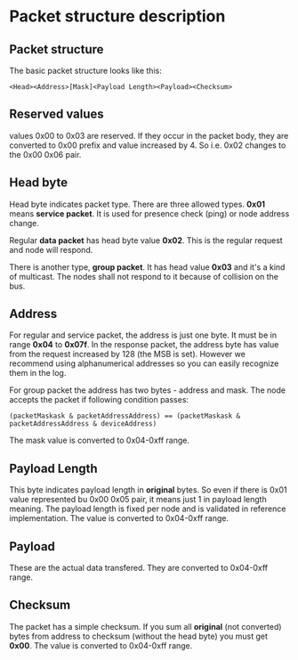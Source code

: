 # Packet structure description #

## Packet structure ##
The basic packet structure looks like this:
```
<Head><Address>[Mask]<Payload Length><Payload><Checksum>
```

## Reserved values ##

values 0x00 to 0x03 are reserved. If they occur in the packet body, they are converted to 0x00 prefix and value increased by 4. So i.e. 0x02 changes  to the 0x00 0x06 pair.

## Head byte ##

Head byte indicates packet type. There are three allowed types. **0x01** means **service packet**. It is used for presence check (ping) or node address change.

Regular **data packet** has head byte value **0x02**. This is the regular request and node will respond.

There is another type, **group packet**. It has head value **0x03** and it's a kind of multicast. The nodes shall not respond to it because of collision on the bus.


## Address ##

For regular and service packet, the address is just one byte. It must be in range **0x04** to **0x07f**. In the response packet, the address byte has value from the request increased by 128 (the MSB is set). However we recommend using alphanumerical addresses so you can easily recognize them in the log.

For group packet the address has two bytes - address and mask. The node accepts the packet if following condition passes:
```
(packetMaskask & packetAddressAddress) == (packetMaskask & packetAddressAddress & deviceAddress)
```

The mask value is converted to 0x04-0xff range.

## Payload Length ##
This byte indicates payload length in **original** bytes. So even if there is 0x01 value represented bu 0x00 0x05 pair, it means just 1 in payload length meaning. The payload length is fixed per node and is validated in reference implementation. The value is converted to 0x04-0xff range.

## Payload ##

These are the actual data transfered. They are converted to 0x04-0xff range.

## Checksum ##
The packet has a simple checksum. If you sum all **original** (not converted) bytes from address to checksum (without the head byte) you must get **0x00**. The value is converted to 0x04-0xff range.